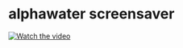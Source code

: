 # alphawater screensaver
[![Watch the video](https://i9.ytimg.com/vi_webp/4c2izIKUKME/mq2.webp?sqp=CNCKuqkG-oaymwEmCMACELQB8quKqQMa8AEB-AH-CYACqAWKAgwIABABGBMgVih_MA8=&rs=AOn4CLAmRfUHa5NE6NO7hXqld_hbtuwJVQ)](https://youtu.be/4c2izIKUKME)
